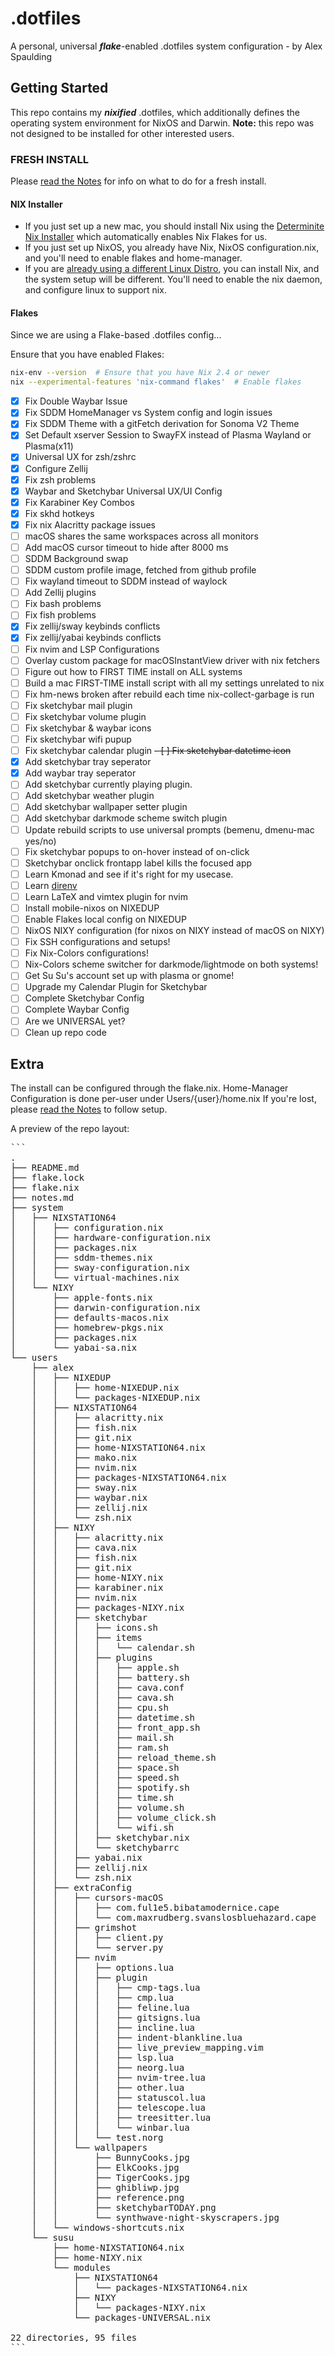 # .dotfiles
A personal, universal ___flake___-enabled .dotfiles system configuration - by Alex Spaulding 

## Getting Started
This repo contains my ___nixified___ .dotfiles, which additionally defines the operating system environment for NixOS and Darwin.
__Note:__ this repo was not designed to be installed for other interested users.

### FRESH INSTALL
Please [read the Notes](notes.md) for info on what to do for a fresh install.

#### NIX Installer
- If you just set up a new mac, you should install Nix using the [Determinite Nix Installer](https://github.com/DeterminateSystems/nix-installer) which automatically enables Nix Flakes for us.
- If you just set up NixOS, you already have Nix, NixOS configuration.nix, and you'll need to enable flakes and home-manager.
- If you are [already using a different Linux Distro](https://nixos.wiki/wiki/Installing_from_Linux), you can install Nix, and the system setup will be different. You'll need to enable the nix daemon, and configure linux to support nix. 

#### Flakes
Since we are using a Flake-based .dotfiles config...

Ensure that you have enabled Flakes:
```bash
nix-env --version  # Ensure that you have Nix 2.4 or newer
nix --experimental-features 'nix-command flakes'  # Enable flakes
```

- [x] Fix Double Waybar Issue
- [x] Fix SDDM HomeManager vs System config and login issues
- [x] Fix SDDM Theme with a gitFetch derivation for Sonoma V2 Theme
- [x] Set Default xserver Session to SwayFX instead of Plasma Wayland or Plasma(x11)
- [x] Universal UX for zsh/zshrc
- [x] Configure Zellij
- [x] Fix zsh problems
- [x] Waybar and Sketchybar Universal UX/UI Config
- [x] Fix Karabiner Key Combos
- [x] Fix skhd hotkeys
- [x] Fix nix Alacritty package issues
- [ ] macOS shares the same workspaces across all monitors
- [ ] Add macOS cursor timeout to hide after 8000 ms
- [ ] SDDM Background swap
- [ ] SDDM custom profile image, fetched from github profile
- [ ] Fix wayland timeout to SDDM instead of waylock
- [ ] Add Zellij plugins
- [ ] Fix bash problems
- [ ] Fix fish problems
- [x] Fix zellij/sway  keybinds conflicts
- [x] Fix zellij/yabai keybinds conflicts
- [ ] Fix nvim and LSP Configurations
- [ ] Overlay custom package for macOSInstantView driver with nix fetchers
- [ ] Figure out how to FIRST TIME install on ALL systems
- [ ] Build a mac FIRST-TIME install script with all my settings unrelated to nix
- [ ] Fix hm-news broken after rebuild each time nix-collect-garbage is run
- [ ] Fix sketchybar mail plugin
- [ ] Fix sketchybar volume plugin
- [ ] Fix sketchybar & waybar icons
- [ ] Fix sketchybar wifi pupup
- [ ] Fix sketchybar calendar plugin
~~- [ ] Fix sketchybar datetime icon~~
- [x] Add sketchybar tray seperator
- [x] Add waybar tray seperator
- [ ] Add sketchybar currently playing plugin.
- [ ] Add sketchybar weather plugin
- [ ] Add sketchybar wallpaper setter plugin
- [ ] Add sketchybar darkmode scheme switch plugin
- [ ] Update rebuild scripts to use universal prompts (bemenu, dmenu-mac yes/no)
- [ ] Fix sketchybar popups to on-hover instead of on-click 
- [ ] Sketchybar onclick frontapp label kills the focused app
- [ ] Learn Kmonad and see if it's right for my usecase.
- [ ] Learn [direnv](https://direnv.net/)
- [ ] Learn LaTeX and vimtex plugin for nvim
- [ ] Install mobile-nixos on NIXEDUP
- [ ] Enable Flakes local config on NIXEDUP
- [ ] NixOS NIXY configuration (for nixos on NIXY instead of macOS on NIXY)
- [ ] Fix SSH configurations and setups!
- [ ] Fix Nix-Colors configurations!
- [ ] Nix-Colors scheme switcher for darkmode/lightmode on both systems!
- [ ] Get Su Su's account set up with plasma or gnome!
- [ ] Upgrade my Calendar Plugin for Sketchybar
- [ ] Complete Sketchybar Config
- [ ] Complete Waybar Config
- [ ] Are we UNIVERSAL yet?
- [ ] Clean up repo code 

## Extra 
The install can be configured through the flake.nix.
Home-Manager Configuration is done per-user under Users/{user}/home.nix
If you're lost, please [read the Notes](notes.md) to follow setup.

A preview of the repo layout:
<pre>
```
.
├── README.md
├── flake.lock
├── flake.nix
├── notes.md
├── system
│   ├── NIXSTATION64
│   │   ├── configuration.nix
│   │   ├── hardware-configuration.nix
│   │   ├── packages.nix
│   │   ├── sddm-themes.nix
│   │   ├── sway-configuration.nix
│   │   └── virtual-machines.nix
│   └── NIXY
│       ├── apple-fonts.nix
│       ├── darwin-configuration.nix
│       ├── defaults-macos.nix
│       ├── homebrew-pkgs.nix
│       ├── packages.nix
│       └── yabai-sa.nix
└── users
    ├── alex
    │   ├── NIXEDUP
    │   │   ├── home-NIXEDUP.nix
    │   │   └── packages-NIXEDUP.nix
    │   ├── NIXSTATION64
    │   │   ├── alacritty.nix
    │   │   ├── fish.nix
    │   │   ├── git.nix
    │   │   ├── home-NIXSTATION64.nix
    │   │   ├── mako.nix
    │   │   ├── nvim.nix
    │   │   ├── packages-NIXSTATION64.nix
    │   │   ├── sway.nix
    │   │   ├── waybar.nix
    │   │   ├── zellij.nix
    │   │   └── zsh.nix
    │   ├── NIXY
    │   │   ├── alacritty.nix
    │   │   ├── cava.nix
    │   │   ├── fish.nix
    │   │   ├── git.nix
    │   │   ├── home-NIXY.nix
    │   │   ├── karabiner.nix
    │   │   ├── nvim.nix
    │   │   ├── packages-NIXY.nix
    │   │   ├── sketchybar
    │   │   │   ├── icons.sh
    │   │   │   ├── items
    │   │   │   │   └── calendar.sh
    │   │   │   ├── plugins
    │   │   │   │   ├── apple.sh
    │   │   │   │   ├── battery.sh
    │   │   │   │   ├── cava.conf
    │   │   │   │   ├── cava.sh
    │   │   │   │   ├── cpu.sh
    │   │   │   │   ├── datetime.sh
    │   │   │   │   ├── front_app.sh
    │   │   │   │   ├── mail.sh
    │   │   │   │   ├── ram.sh
    │   │   │   │   ├── reload_theme.sh
    │   │   │   │   ├── space.sh
    │   │   │   │   ├── speed.sh
    │   │   │   │   ├── spotify.sh
    │   │   │   │   ├── time.sh
    │   │   │   │   ├── volume.sh
    │   │   │   │   ├── volume_click.sh
    │   │   │   │   └── wifi.sh
    │   │   │   ├── sketchybar.nix
    │   │   │   └── sketchybarrc
    │   │   ├── yabai.nix
    │   │   ├── zellij.nix
    │   │   └── zsh.nix
    │   ├── extraConfig
    │   │   ├── cursors-macOS
    │   │   │   ├── com.ful1e5.bibatamodernice.cape
    │   │   │   └── com.maxrudberg.svanslosbluehazard.cape
    │   │   ├── grimshot
    │   │   │   ├── client.py
    │   │   │   └── server.py
    │   │   ├── nvim
    │   │   │   ├── options.lua
    │   │   │   ├── plugin
    │   │   │   │   ├── cmp-tags.lua
    │   │   │   │   ├── cmp.lua
    │   │   │   │   ├── feline.lua
    │   │   │   │   ├── gitsigns.lua
    │   │   │   │   ├── incline.lua
    │   │   │   │   ├── indent-blankline.lua
    │   │   │   │   ├── live_preview_mapping.vim
    │   │   │   │   ├── lsp.lua
    │   │   │   │   ├── neorg.lua
    │   │   │   │   ├── nvim-tree.lua
    │   │   │   │   ├── other.lua
    │   │   │   │   ├── statuscol.lua
    │   │   │   │   ├── telescope.lua
    │   │   │   │   ├── treesitter.lua
    │   │   │   │   └── winbar.lua
    │   │   │   └── test.norg
    │   │   └── wallpapers
    │   │       ├── BunnyCooks.jpg
    │   │       ├── ElkCooks.jpg
    │   │       ├── TigerCooks.jpg
    │   │       ├── ghibliwp.jpg
    │   │       ├── reference.png
    │   │       ├── sketchybarTODAY.png
    │   │       └── synthwave-night-skyscrapers.jpg
    │   └── windows-shortcuts.nix
    └── susu
        ├── home-NIXSTATION64.nix
        ├── home-NIXY.nix
        └── modules
            ├── NIXSTATION64
            │   └── packages-NIXSTATION64.nix
            ├── NIXY
            │   └── packages-NIXY.nix
            └── packages-UNIVERSAL.nix

22 directories, 95 files
```
</pre>
